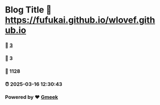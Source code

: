 # Blog Title :link: https://fufukai.github.io/wlovef.github.io 
### :page_facing_up: [3](https://fufukai.github.io/wlovef.github.io/tag.html) 
### :speech_balloon: 3 
### :hibiscus: 1128 
### :alarm_clock: 2025-03-16 12:30:43 
### Powered by :heart: [Gmeek](https://github.com/Meekdai/Gmeek)
